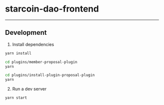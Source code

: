 # starcoin-dao-frontend
---

## Development

1. Install dependencies

```bash
yarn install

cd plugins/member-proposal-plugin
yarn

cd plugins/install-plugin-proposal-plugin
yarn
```

2. Run a dev server

```bash
yarn start
```
